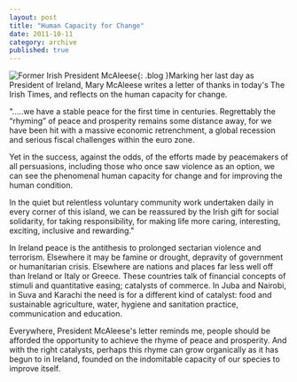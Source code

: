```yaml
---
layout: post
title: "Human Capacity for Change"
date: 2011-10-11
category: archive
published: true
---
```

![Former Irish President  McAleese]({{site.url}}/resources/blog-images/2011-10-11-mary_mcaleese.jpg){: .blog }Marking her last day as President of Ireland, Mary McAleese writes a letter of thanks in today's The Irish Times, and reflects on the human capacity for change.

".....we have a stable peace for the first time in centuries. Regrettably the “rhyming” of peace and prosperity remains some distance away, for we have been hit with a massive economic retrenchment, a global recession and serious fiscal challenges within the euro zone.

Yet in the success, against the odds, of the efforts made by peacemakers of all persuasions, including those who once saw violence as an option, we can see the phenomenal human capacity for change and for improving the human condition.

In the quiet but relentless voluntary community work undertaken daily in every corner of this island, we can be reassured by the Irish gift for social solidarity, for taking responsibility, for making life more caring, interesting, exciting, inclusive and rewarding."

In Ireland peace is the antithesis to prolonged sectarian violence and terrorism.  Elsewhere it may be famine or drought, depravity of government or humanitarian crisis. Elsewhere are nations and places far less well off than Ireland or Italy or Greece.  These countries talk of financial concepts of stimuli and quantitative easing; catalysts of commerce.  In Juba and Nairobi, in Suva and Karachi the need is for a different kind of catalyst: food and sustainable agriculture, water, hygiene and sanitation practice, communication and education.

Everywhere, President McAleese's letter reminds me, people should be afforded the opportunity to achieve the rhyme of peace and prosperity.  And with the right catalysts, perhaps this rhyme can grow organically as it has begun to in Ireland, founded on the indomitable capacity of our species to improve itself.  
